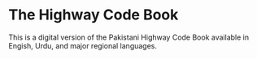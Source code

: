 # The Highway Code Book

This is a digital version of the Pakistani Highway Code Book available in Engish, Urdu, and major regional languages.